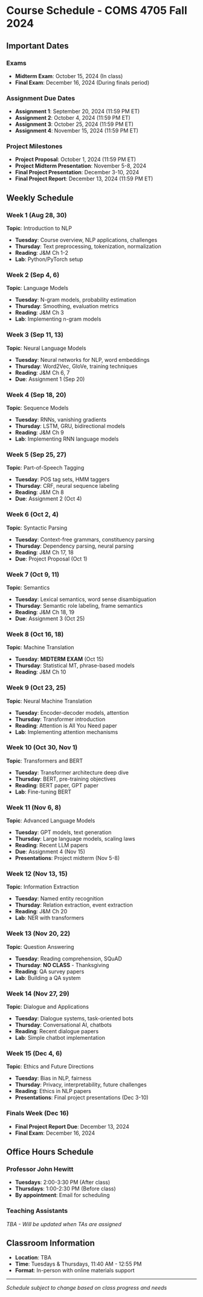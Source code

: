 # Course Schedule - COMS 4705 Fall 2024

## Important Dates

### Exams
- **Midterm Exam**: October 15, 2024 (In class)
- **Final Exam**: December 16, 2024 (During finals period)

### Assignment Due Dates
- **Assignment 1**: September 20, 2024 (11:59 PM ET)
- **Assignment 2**: October 4, 2024 (11:59 PM ET)
- **Assignment 3**: October 25, 2024 (11:59 PM ET)
- **Assignment 4**: November 15, 2024 (11:59 PM ET)

### Project Milestones
- **Project Proposal**: October 1, 2024 (11:59 PM ET)
- **Project Midterm Presentation**: November 5-8, 2024
- **Final Project Presentation**: December 3-10, 2024
- **Final Project Report**: December 13, 2024 (11:59 PM ET)

## Weekly Schedule

### Week 1 (Aug 28, 30)
**Topic**: Introduction to NLP
- **Tuesday**: Course overview, NLP applications, challenges
- **Thursday**: Text preprocessing, tokenization, normalization
- **Reading**: J&M Ch 1-2
- **Lab**: Python/PyTorch setup

### Week 2 (Sep 4, 6)
**Topic**: Language Models
- **Tuesday**: N-gram models, probability estimation
- **Thursday**: Smoothing, evaluation metrics
- **Reading**: J&M Ch 3
- **Lab**: Implementing n-gram models

### Week 3 (Sep 11, 13)
**Topic**: Neural Language Models
- **Tuesday**: Neural networks for NLP, word embeddings
- **Thursday**: Word2Vec, GloVe, training techniques
- **Reading**: J&M Ch 6, 7
- **Due**: Assignment 1 (Sep 20)

### Week 4 (Sep 18, 20)
**Topic**: Sequence Models
- **Tuesday**: RNNs, vanishing gradients
- **Thursday**: LSTM, GRU, bidirectional models
- **Reading**: J&M Ch 9
- **Lab**: Implementing RNN language models

### Week 5 (Sep 25, 27)
**Topic**: Part-of-Speech Tagging
- **Tuesday**: POS tag sets, HMM taggers
- **Thursday**: CRF, neural sequence labeling
- **Reading**: J&M Ch 8
- **Due**: Assignment 2 (Oct 4)

### Week 6 (Oct 2, 4)
**Topic**: Syntactic Parsing
- **Tuesday**: Context-free grammars, constituency parsing
- **Thursday**: Dependency parsing, neural parsing
- **Reading**: J&M Ch 17, 18
- **Due**: Project Proposal (Oct 1)

### Week 7 (Oct 9, 11)
**Topic**: Semantics
- **Tuesday**: Lexical semantics, word sense disambiguation
- **Thursday**: Semantic role labeling, frame semantics
- **Reading**: J&M Ch 18, 19
- **Due**: Assignment 3 (Oct 25)

### Week 8 (Oct 16, 18)
**Topic**: Machine Translation
- **Tuesday**: **MIDTERM EXAM** (Oct 15)
- **Thursday**: Statistical MT, phrase-based models
- **Reading**: J&M Ch 10

### Week 9 (Oct 23, 25)
**Topic**: Neural Machine Translation
- **Tuesday**: Encoder-decoder models, attention
- **Thursday**: Transformer introduction
- **Reading**: Attention is All You Need paper
- **Lab**: Implementing attention mechanisms

### Week 10 (Oct 30, Nov 1)
**Topic**: Transformers and BERT
- **Tuesday**: Transformer architecture deep dive
- **Thursday**: BERT, pre-training objectives
- **Reading**: BERT paper, GPT paper
- **Lab**: Fine-tuning BERT

### Week 11 (Nov 6, 8)
**Topic**: Advanced Language Models
- **Tuesday**: GPT models, text generation
- **Thursday**: Large language models, scaling laws
- **Reading**: Recent LLM papers
- **Due**: Assignment 4 (Nov 15)
- **Presentations**: Project midterm (Nov 5-8)

### Week 12 (Nov 13, 15)
**Topic**: Information Extraction
- **Tuesday**: Named entity recognition
- **Thursday**: Relation extraction, event extraction
- **Reading**: J&M Ch 20
- **Lab**: NER with transformers

### Week 13 (Nov 20, 22)
**Topic**: Question Answering
- **Tuesday**: Reading comprehension, SQuAD
- **Thursday**: **NO CLASS** - Thanksgiving
- **Reading**: QA survey papers
- **Lab**: Building a QA system

### Week 14 (Nov 27, 29)
**Topic**: Dialogue and Applications
- **Tuesday**: Dialogue systems, task-oriented bots
- **Thursday**: Conversational AI, chatbots
- **Reading**: Recent dialogue papers
- **Lab**: Simple chatbot implementation

### Week 15 (Dec 4, 6)
**Topic**: Ethics and Future Directions
- **Tuesday**: Bias in NLP, fairness
- **Thursday**: Privacy, interpretability, future challenges
- **Reading**: Ethics in NLP papers
- **Presentations**: Final project presentations (Dec 3-10)

### Finals Week (Dec 16)
- **Final Project Report Due**: December 13, 2024
- **Final Exam**: December 16, 2024

## Office Hours Schedule

### Professor John Hewitt
- **Tuesdays**: 2:00-3:30 PM (After class)
- **Thursdays**: 1:00-2:30 PM (Before class)
- **By appointment**: Email for scheduling

### Teaching Assistants
*TBA - Will be updated when TAs are assigned*

## Classroom Information
- **Location**: TBA
- **Time**: Tuesdays & Thursdays, 11:40 AM - 12:55 PM
- **Format**: In-person with online materials support

---
*Schedule subject to change based on class progress and needs*